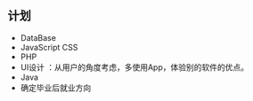  ## 计划
 - DataBase 
 - JavaScript CSS
 - PHP
 - UI设计 ：从用户的角度考虑，多使用App，体验别的软件的优点。
 - Java
 - 确定毕业后就业方向
